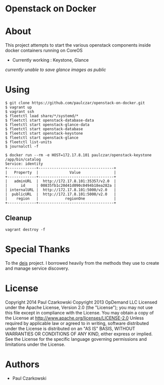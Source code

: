 # Openstack on Docker

# About

This project attempts to start the various openstack components inside docker containers running on CoreOS

* Currently working : Keystone, Glance

_currently unable to save glance images as public_

# Using

```
$ git clone https://github.com/paulczar/openstack-on-docker.git
$ vagrant up
$ vagrant ssh
$ fleetctl load share/*/systemd/*
$ fleetctl start openstack-database-data
$ fleetctl start openstack-glance-data
$ fleetctl start openstack-database
$ fleetctl start openstack-keystone
$ fleetctl start openstack-glance
$ fleetctl list-units
$ journalctl -f
```

```
$ docker run --rm -e HOST=172.17.8.101 paulczar/openstack-keystone /app/bin/catalog
Service: identity
+-------------+----------------------------------+
|   Property  |              Value               |
+-------------+----------------------------------+
|   adminURL  |  http://172.17.8.101:35357/v2.0  |
|      id     | 00835fb1c20d41d090c0494b18ea282a |
| internalURL |  http://172.17.8.101:5000/v2.0   |
|  publicURL  |  http://172.17.8.101:5000/v2.0   |
|    region   |            regionOne             |
+-------------+----------------------------------+

```

## Cleanup ##

```
vagrant destroy -f
```

# Special Thanks

To the [deis](http://deis.io) project.   I borrowed heavily from the methods they use to create and manage service discovery.

# License

Copyright 2014 Paul Czarkowski
Copyright 2013 OpDemand LLC
Licensed under the Apache License, Version 2.0 (the "License");
you may not use this file except in compliance with the License.
You may obtain a copy of the License at
http://www.apache.org/licenses/LICENSE-2.0
Unless required by applicable law or agreed to in writing, software
distributed under the License is distributed on an "AS IS" BASIS,
WITHOUT WARRANTIES OR CONDITIONS OF ANY KIND, either express or implied.
See the License for the specific language governing permissions and
limitations under the License.

# Authors

* Paul Czarkowski